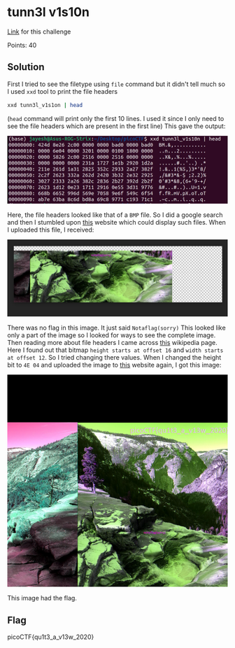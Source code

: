# tunn3l v1s10n
[Link](https://play.picoctf.org/practice/challenge/112?category=4&page=1) for this challenge

Points: 40

## Solution
First I tried to see the filetype using `file` command but it didn't tell much so I used `xxd` tool to print the file headers
```bash
xxd tunn3l_v1s1on | head
```
(`head` command will print only the first 10 lines. I used it since I only need to see the file headers which are present in the first line)
This gave the output:

![File Headers](Images/tunnel1.png)

Here, the file headers looked like that of a `BMP` file. So I did a google search and then I stumbled upon [this](https://www.photopea.com) website which could display such files.
When I uploaded this file, I received:

![tunnel2](Images/tunnel2.png)

There was no flag in this image. It just said `Notaflag(sorry)`
This looked like only a part of the image so I looked for ways to see the complete image. Then reading more about file headers I came across [this](https://en.wikipedia.org/wiki/BMP_file_format) wikipedia page. Here I found out that bitmap `height starts at offset 16` and `width starts at offset 12`. So I tried changing there values. When I changed the height bit to `4E 04` and uploaded the image to [this](https://www.photopea.com) website again, I got this image:

![tunnel2](Images/tunnel3.png)

This image had the flag.

## Flag
picoCTF{qu1t3_a_v13w_2020}
